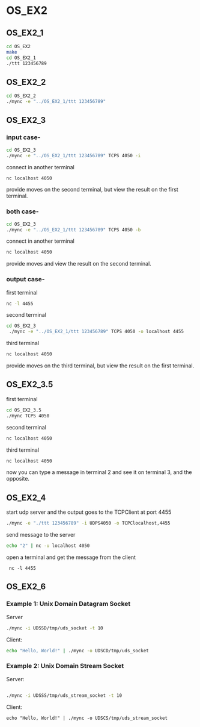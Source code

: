 # OS_EX2

## OS_EX2_1

```bash
cd OS_EX2
make
cd OS_EX2_1
./ttt 123456789
```


## OS_EX2_2

```bash
cd OS_EX2_2
./mync -e "../OS_EX2_1/ttt 123456789"
```


## OS_EX2_3

### input case-

```bash
cd OS_EX2_3
./mync -e "../OS_EX2_1/ttt 123456789" TCPS 4050 -i
```
connect in another terminal
```bash
nc localhost 4050
```
provide moves on the second terminal, but view the result on the first terminal.


### both case-

```bash
cd OS_EX2_3
./mync -e "../OS_EX2_1/ttt 123456789" TCPS 4050 -b
```
connect in another terminal
```bash
nc localhost 4050
```
provide moves and view the result on the second terminal.


### output case-
first terminal
```bash
nc -l 4455
```
second terminal
```bash
cd OS_EX2_3
 ./mync -e "../OS_EX2_1/ttt 123456789" TCPS 4050 -o localhost 4455
```
third terminal
```bash
nc localhost 4050
```
provide moves on the third terminal, but view the result on the first terminal.


## OS_EX2_3.5
first terminal
```bash
cd OS_EX2_3.5
./mync TCPS 4050
```
second terminal
```bash
nc localhost 4050
```
third terminal
```bash
nc localhost 4050
```
now you can type a message in terminal 2 and see it on terminal 3, and the opposite.


## OS_EX2_4


start udp server and the output goes to the TCPClient at port 4455
```bash
./mync -e "./ttt 123456789" -i UDPS4050 -o TCPClocalhost,4455
```


send message to the server
```bash
echo "2" | nc -u localhost 4050
```

open a terminal and  get the message from the client
```
 nc -l 4455

```


## OS_EX2_6
### Example 1: Unix Domain Datagram Socket

 Server
```bash
./mync -i UDSSD/tmp/uds_socket -t 10
```


Client:
```bash
echo "Hello, World!" | ./mync -o UDSCD/tmp/uds_socket
```

### Example 2: Unix Domain Stream Socket

Server:

```bash

./mync -i UDSSS/tmp/uds_stream_socket -t 10
```

Client:

```
echo "Hello, World!" | ./mync -o UDSCS/tmp/uds_stream_socket
```








